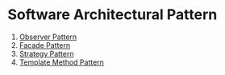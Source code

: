 # Software Architectural Pattern

1. [Observer Pattern](https://github.com/farruhx/architect-patterns/tree/master/src/farruh/arch/hub/patterns/observer)
2. [Facade Pattern](https://github.com/farruhx/architect-patterns/tree/master/src/farruh/arch/hub/patterns/facade)
3. [Strategy Pattern](https://github.com/farruhx/architect-patterns/tree/master/src/farruh/arch/hub/patterns/strategy)
4. [Template Method Pattern](https://github.com/farruhx/architect-patterns/tree/master/src/farruh/arch/hub/patterns/template)
